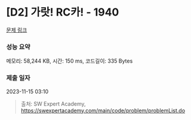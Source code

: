 # [D2] 가랏! RC카! - 1940 

[문제 링크](https://swexpertacademy.com/main/code/problem/problemDetail.do?contestProbId=AV5PjMgaALgDFAUq) 

### 성능 요약

메모리: 58,244 KB, 시간: 150 ms, 코드길이: 335 Bytes

### 제출 일자

2023-11-15 03:10



> 출처: SW Expert Academy, https://swexpertacademy.com/main/code/problem/problemList.do
